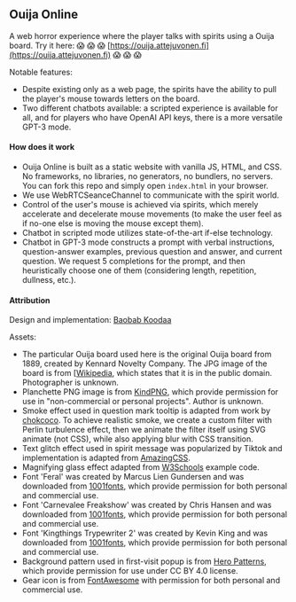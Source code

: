 ## Ouija Online

A web horror experience where the player talks with spirits using a Ouija board. Try it here: :scream: :scream: :scream: [https://ouija.attejuvonen.fi](https://ouija.attejuvonen.fi) :scream: :scream: :scream:

Notable features:

- Despite existing only as a web page, the spirits have the ability to pull the player's mouse towards letters on the board.
- Two different chatbots available: a scripted experience is available for all, and for players who have OpenAI API keys, there is a more versatile GPT-3 mode.

#### How does it work

- Ouija Online is built as a static website with vanilla JS, HTML, and CSS. No frameworks, no libraries, no generators, no bundlers, no servers. You can fork this repo and simply open `index.html` in your browser.
- We use WebRTCSeanceChannel to communicate with the spirit world.
- Control of the user's mouse is achieved via spirits, which merely accelerate and decelerate mouse movements (to make the user feel as if no-one else is moving the mouse except them).
- Chatbot in scripted mode utilizes state-of-the-art if-else technology.
- Chatbot in GPT-3 mode constructs a prompt with verbal instructions, question-answer examples, previous question and answer, and current question. We request 5 completions for the prompt, and then heuristically choose one of them (considering length, repetition, dullness, etc.).

#### Attribution

Design and implementation: [Baobab Koodaa](https://github.com/baobabKoodaa)

Assets:

- The particular Ouija board used here is the original Ouija board from 1889, created by Kennard Novelty Company. The JPG image of the board is from [[Wikipedia](https://en.wikipedia.org/wiki/Ouija#/media/File:Ouija_board_-_Kennard_Novelty_Company.png), which states that it is in the public domain. Photographer is unknown.
- Planchette PNG image is from [KindPNG](https://www.kindpng.com/imgv/hToiomo_transparent-planchette-png-ouija-board-planchette-png-png/), which provide permission for use in "non-commercial or personal projects". Author is unknown.
- Smoke effect used in question mark tooltip is adapted from work by [chokcoco](https://segmentfault.com/a/1190000041189786/en). To achieve realistic smoke, we create a custom filter with Perlin turbulence effect, then we animate the filter itself using SVG animate (not CSS), while also applying blur with CSS transition.
- Text glitch effect used in spirit message was popularized by Tiktok and implementation is adapted from [AmazingCSS](https://amazingcss.com/glitch-text-effect-like-tiktok/).
- Magnifying glass effect adapted from [W3Schools](https://www.w3schools.com/howto/howto_js_image_magnifier_glass.asp) example code.
- Font 'Feral' was created by Marcus Lien Gundersen and was downloaded from [1001fonts](https://www.1001fonts.com/feral-font.html), which provide permission for both personal and commercial use.
- Font 'Carnevalee Freakshow' was created by Chris Hansen and was downloaded from [1001fonts](https://www.1001fonts.com/carnivalee-freakshow-font.html), which provide permission for both personal and commercial use.
- Font 'Kingthings Trypewriter 2' was created by Kevin King and was downloaded from [1001fonts](https://www.1001fonts.com/kingthings-trypewriter-2-font.html), which provide permission for both personal and commercial use.
- Background pattern used in first-visit popup is from [Hero Patterns](https://heropatterns.com/), which provide permission for use under CC BY 4.0 license.
- Gear icon is from [FontAwesome](https://fontawesome.com/icons/gear?s=solid) with permission for both personal and commercial use.